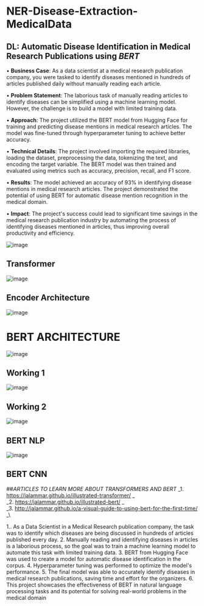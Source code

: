# NER-Disease-Extraction-MedicalData
## DL: Automatic Disease Identification in Medical Research Publications using _BERT_

• **Business Case**: As a data scientist at a medical research publication company, you were tasked to identify diseases mentioned in hundreds of articles published daily without manually reading each article.

• **Problem Statement**: The laborious task of manually reading articles to identify diseases can be simplified using a machine learning model. However, the challenge is to build a model with limited training data.

• **Approach**: The project utilized the BERT model from Hugging Face for training and predicting disease mentions in medical research articles. The model was fine-tuned through hyperparameter tuning to achieve better accuracy.

• **Technical Details**: The project involved importing the required libraries, loading the dataset, preprocessing the data, tokenizing the text, and encoding the target variable. The BERT model was then trained and evaluated using metrics such as accuracy, precision, recall, and F1 score.

• **Results**: The model achieved an accuracy of 93% in identifying disease mentions in medical research articles. The project demonstrated the potential of using BERT for automatic disease mention recognition in the medical domain.

• **Impact**: The project's success could lead to significant time savings in the medical research publication industry by automating the process of identifying diseases mentioned in articles, thus improving overall productivity and efficiency.

![image](https://user-images.githubusercontent.com/87175291/233787666-bbe27d32-3801-42f2-96ac-da0786b4aea4.png)
## Transformer
![image](https://user-images.githubusercontent.com/87175291/233787676-cb266572-2c8e-40fd-ac88-756fe2af2782.png)
## Encoder Architecture
![image](https://user-images.githubusercontent.com/87175291/233787944-27078120-1587-4950-8931-abb5134c74ac.png)
# BERT ARCHITECTURE
![image](https://user-images.githubusercontent.com/87175291/233787809-b8ddbeb8-f884-4f90-a715-51701c00bb7a.png)
## Working 1
![image](https://user-images.githubusercontent.com/87175291/233787836-ba89c5f0-1fcc-4d48-8234-5d4ee647e336.png)
## Working 2
![image](https://user-images.githubusercontent.com/87175291/233787986-33c236cf-2601-400e-9809-a41880ec6e28.png)
## BERT NLP
![image](https://jalammar.github.io/images/vgg-net-classifier.png)
## BERT CNN

##_ARTICLES TO LEARN MORE ABOUT TRANSFORMERS AND BERT_
_1. https://jalammar.github.io/illustrated-transformer/ _\
_2. https://jalammar.github.io/illustrated-bert/ _\
_3. http://jalammar.github.io/a-visual-guide-to-using-bert-for-the-first-time/ _\

1.. As a Data Scientist in a Medical Research publication company, the task was to identify which diseases are being discussed in hundreds of articles published every day.
2. Manually reading and identifying diseases in articles is a laborious process, so the goal was to train a machine learning model to automate this task with limited training data.
3. BERT from Hugging Face was used to create a model for automatic disease identification in the corpus.
4. Hyperparameter tuning was performed to optimize the model's performance.
5. The final model was able to accurately identify diseases in medical research publications, saving time and effort for the organizers.
6. This project showcases the effectiveness of BERT in natural language processing tasks and its potential for solving real-world problems in the medical domain
